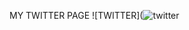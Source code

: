 MY TWITTER PAGE
![TWITTER](![twitter](https://user-images.githubusercontent.com/100121242/157686197-452583d4-83b0-4f41-9cfd-6a5ee02c0c35.PNG)
